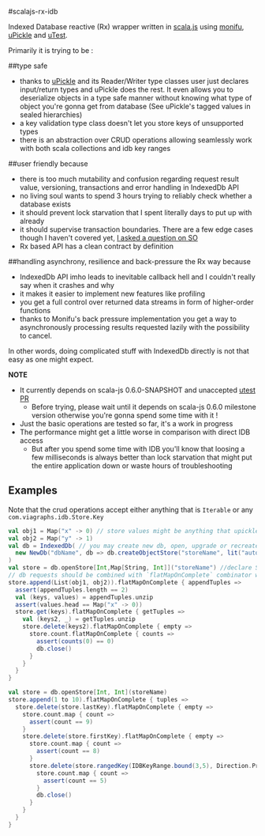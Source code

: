 #scalajs-rx-idb


Indexed Database reactive (Rx) wrapper written in [scala.js](1) using [monifu](2), [uPickle](3) and [uTest](4).

Primarily it is trying to be :

##type safe

* thanks to [uPickle](3) and its Reader/Writer type classes user just declares input/return types and uPickle does the rest. It even allows you to deserialize objects in a type safe manner without knowing what type of object you're gonna get from database (See uPickle's tagged values in sealed hierarchies)
* a key validation type class doesn't let you store keys of unsupported types
* there is an abstraction over CRUD operations allowing seamlessly work with both scala collections and idb key ranges

##user friendly because

* there is too much mutability and confusion regarding request result value, versioning, transactions and error handling in IndexedDb API
* no living soul wants to spend 3 hours trying to reliably check whether a database exists
* it should prevent lock starvation that I spent literally days to put up with already
* it should supervise transaction boundaries. There are a few edge cases though I haven't covered yet, [I asked a question on SO](http://stackoverflow.com/questions/27326698/indexeddb-transaction-auto-commit-behavior-in-edge-cases)  
* Rx based API has a clean contract by definition

##handling asynchrony, resilience and back-pressure the Rx way because 

* IndexedDb API imho leads to inevitable callback hell and I couldn't really say when it crashes and why
* it makes it easier to implement new features like profiling
* you get a full control over returned data streams in form of higher-order functions
* thanks to Monifu's back pressure implementation you get a way to asynchronously processing results requested lazily with the possibility to cancel. 

In other words, doing complicated stuff with IndexedDb directly is not that easy as one might expect.

**NOTE** 

* It currently depends on scala-js 0.6.0-SNAPSHOT and unaccepted [utest PR](https://github.com/lihaoyi/utest/pull/40)
  * Before trying, please wait until it depends on scala-js 0.6.0 milestone version otherwise you're gonna spend some time with it !
* Just the basic operations are tested so far, it's a work in progress
* The performance might get a little worse in comparison with direct IDB access
  * But after you spend some time with IDB you'll know that loosing a few milliseconds is always better than lock starvation that might put the entire application down or waste hours of troubleshooting


## Examples

Note that the crud operations accept either anything that is `Iterable` or any `com.viagraphs.idb.Store.Key`

```scala
val obj1 = Map("x" -> 0) // store values might be anything that upickle manages to serialize
val obj2 = Map("y" -> 1)
val db = IndexedDb( // you may create new db, open, upgrade or recreate existing one
  new NewDb("dbName", db => db.createObjectStore("storeName", lit("autoIncrement" -> true)))
)
val store = db.openStore[Int,Map[String, Int]]("storeName") //declare Store's key and value type information
// db requests should be combined with `flatMapOnComplete` combinator which honors idb transaction boundaries
store.append(List(obj1, obj2)).flatMapOnComplete { appendTuples =>
  assert(appendTuples.length == 2)
  val (keys, values) = appendTuples.unzip
  assert(values.head == Map("x" -> 0))
  store.get(keys).flatMapOnComplete { getTuples =>
    val (keys2, _) = getTuples.unzip
    store.delete(keys2).flatMapOnComplete { empty =>
      store.count.flatMapOnComplete { counts =>
        assert(counts(0) == 0)
        db.close()
      }
    }
  }
}

```

```scala
val store = db.openStore[Int, Int](storeName)
store.append(1 to 10).flatMapOnComplete { tuples =>
  store.delete(store.lastKey).flatMapOnComplete { empty =>
    store.count.map { count =>
      assert(count == 9)
    }
    store.delete(store.firstKey).flatMapOnComplete { empty =>
      store.count.map { count =>
        assert(count == 8)
      }
      store.delete(store.rangedKey(IDBKeyRange.bound(3,5), Direction.Prev)).flatMapOnComplete { empty =>
        store.count.map { count =>
          assert(count == 5)
        }
        db.close()
      }
    }
  }
}

```


  [1]: http://www.scala-js.org
  [2]: http://www.monifu.org
  [3]: https://github.com/lihaoyi/upickle
  [4]: https://github.com/lihaoyi/utest
